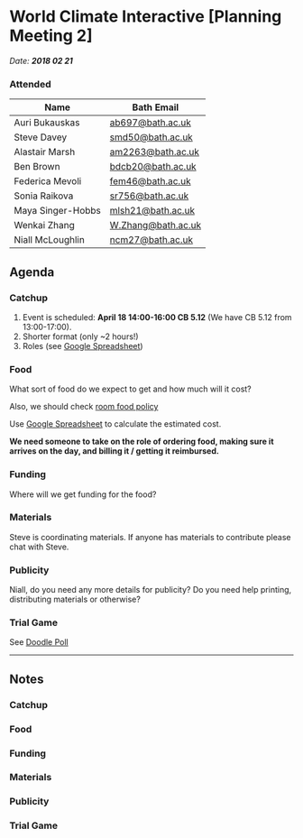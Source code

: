 # World Climate Interactive [Planning Meeting 2]

_Date: **2018 02 21**_

### Attended

|Name |Bath Email|
|--|--|
| Auri Bukauskas | ab697@bath.ac.uk |
| Steve Davey | smd50@bath.ac.uk |
| Alastair Marsh | am2263@bath.ac.uk |
| Ben Brown | bdcb20@bath.ac.uk |
| Federica Mevoli | fem46@bath.ac.uk |
| Sonia Raikova | sr756@bath.ac.uk |
| Maya Singer-Hobbs | mlsh21@bath.ac.uk |
| Wenkai Zhang | W.Zhang@bath.ac.uk |
| Niall McLoughlin | ncm27@bath.ac.uk |

## Agenda

### Catchup

1. Event is scheduled: **April 18 14:00-16:00 CB 5.12** (We have CB 5.12 from 13:00-17:00).
2. Shorter format (only ~2 hours!)
3. Roles (see [Google Spreadsheet](https://docs.google.com/spreadsheets/d/1R17N4lF4La5fZJ8VGqeBig48MHRJgRMLmvZigt6J-to/edit#gid=0))

### Food

What sort of food do we expect to get and how much will it cost?

Also, we should check [room food policy](http://www.bath.ac.uk/timetable/Food%20and%20drink%20policy.pdf)

Use  [Google Spreadsheet](https://docs.google.com/spreadsheets/d/1R17N4lF4La5fZJ8VGqeBig48MHRJgRMLmvZigt6J-to/edit#gid=0) to calculate the estimated cost.

**We need someone to take on the role of ordering food, making sure it arrives on the day, and billing it / getting it reimbursed.**

### Funding 

Where will we get funding for the food?

### Materials

Steve is coordinating materials. If anyone has materials to contribute please chat with Steve.


### Publicity

Niall, do you need any more details for publicity? Do you need help printing,  distributing materials or otherwise?

### Trial Game

See [Doodle Poll](https://doodle.com/poll/ym3dxr5uxys5766b)

---

## Notes


### Catchup

### Food

### Funding 

### Materials

### Publicity

### Trial Game
